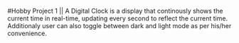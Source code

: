#Hobby Project 1 || 
A Digital Clock is a display that continously shows the current time in real-time, updating every second to reflect the current time. Additionaly user can also toggle between dark and light mode as per his/her convenience.
